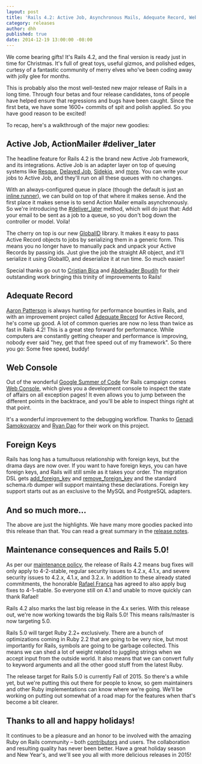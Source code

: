 ```yaml
---
layout: post
title: 'Rails 4.2: Active Job, Asynchronous Mails, Adequate Record, Web Console, Foreign Keys'
category: releases
author: dhh
published: true
date: 2014-12-19 13:00:00 -08:00
---
```

We come bearing gifts! It's Rails 4.2, and the final version is ready just in time for Christmas. It's full of great toys, useful gizmos, and polished edges, curtesy of a fantastic community of merry elves who've been coding away with jolly glee for months.

This is probably also the most well-tested new major release of Rails in a long time. Through four betas and four release candidates, tons of people have helped ensure that regressions and bugs have been caught. Since the first beta, we have some 1600+ commits of spit and polish applied. So you have good reason to be excited!

To recap, here's a walkthrough of the major new goodies:

## Active Job, ActionMailer #deliver_later
The headline feature for Rails 4.2 is the brand new Active Job framework, and its integrations. Active Job is an adapter layer on top of queuing systems like [Resque][resque], [Delayed Job][dj], [Sidekiq][sidekiq], and [more][more-aj-adapters]. You can write your jobs to Active Job, and they'll run on all these queues with no changes.

With an always-configured queue in place (though the default is just an [inline runner][aj-inline-runner]), we can build on top of that where it makes sense. And the first place it makes sense is to send Action Mailer emails asynchronously. So we're introducing the [#deliver_later][deliver-later] method, which will do just that: Add your email to be sent as a job to a queue, so you don't bog down the controller or model. Voila!

The cherry on top is our new [GlobalID][globalid] library. It makes it easy to pass Active Record objects to jobs by serializing them in a generic form. This means you no longer have to manually pack and unpack your Active Records by passing ids. Just give the job the straight AR object, and it'll serialize it using GlobalID, and deserialize it at run time. So much easier!

Special thanks go out to [Cristian Bica][cristianbica] and [Abdelkader Boudih][seuros] for their outstanding work bringing this trinity of improvements to Rails!


## Adequate Record
[Aaron Patterson][tenderlove] is always hunting for performance bounties in Rails, and with an improvement project called [Adequate Record][adequate-record] for Active Record, he's come up good. A lot of common queries are now no less than twice as fast in Rails 4.2! This is a great step forward for performance. While computers are constantly getting cheaper and performance is improving, nobody ever said "hey, get that free speed out of my framework". So there you go: Some free speed, buddy!


## Web Console
Out of the wonderful [Google Summer of Code][gsoc] for Rails campaign comes [Web Console][web-console], which gives you a development console to inspect the state of affairs on all exception pages! It even allows you to jump between the different points in the backtrace, and you'll be able to inspect things right at that point.

It's a wonderful improvement to the debugging workflow. Thanks to [Genadi Samokovarov][gsamokovarov] and [Ryan Dao][ryandao] for their work on this project.


## Foreign Keys
Rails has long has a tumultuous relationship with foreign keys, but the drama days are now over. If you want to have foreign keys, you can have foreign keys, and Rails will still smile as it takes your order. The migration DSL gets [add_foreign_key][add-foreign-key] and [remove_foreign_key][remove-foreign-key] and the standard schema.rb dumper will support maintaing these declarations. Foreign key support starts out as an exclusive to the MySQL and PostgreSQL adapters.


## And so much more...

The above are just the highlights. We have many more goodies packed into this release than that. You can read a great summary in the [release notes][release-notes]. 


## Maintenance consequences and Rails 5.0!

As per our [maintenance policy][maintenance-policy], the release of Rails 4.2 means bug fixes will only apply to 4-2-stable, regular security issues to 4.2.x, 4.1.x, and severe security issues to 4.2.x, 4.1.x, and 3.2.x. In addition to these already stated commitments, the honorable [Rafael França][rafaelfranca] has agreed to also apply bug fixes to 4-1-stable. So everyone still on 4.1 and unable to move quickly can thank Rafael!

Rails 4.2 also marks the last big release in the 4.x series. With this release out, we're now working towards the big Rails 5.0! This means rails/master is now targeting 5.0.

Rails 5.0 will target Ruby 2.2+ exclusively. There are a bunch of optimizations coming in Ruby 2.2 that are going to be very nice, but most importantly for Rails, symbols are going to be garbage collected. This means we can shed a lot of weight related to juggling strings when we accept input from the outside world. It also means that we can convert fully to keyword arguments and all the other good stuff from the latest Ruby.

The release target for Rails 5.0 is currently Fall of 2015. So there's a while yet, but we're putting this out there for people to know, so gem maintainers and other Ruby implementations can know where we're going. We'll be working on putting out somewhat of a road map for the features when that's become a bit clearer.


## Thanks to all and happy holidays!

It continues to be a pleasure and an honor to be involved with the amazing Ruby on Rails community – both [contributors][contributors] and users. The collaboration and resulting quality has never been better. Have a great holiday season and New Year's, and we'll see you all with more delicious releases in 2015!


[resque]: https://github.com/resque/resque
[dj]: https://github.com/collectiveidea/delayed_job
[sidekiq]: https://github.com/mperham/sidekiq
[more-aj-adapters]: http://edgeapi.rubyonrails.org/classes/ActiveJob/QueueAdapters.html
[aj-inline-runner]: http://edgeapi.rubyonrails.org/classes/ActiveJob/QueueAdapters/InlineAdapter.html
[deliver-later]: http://edgeapi.rubyonrails.org/classes/ActionMailer/MessageDelivery.html#method-i-deliver_later
[globalid]: https://github.com/rails/globalid
[cristianbica]: https://github.com/cristianbica
[seuros]: https://github.com/seuros
[tenderlove]: https://github.com/tenderlove
[adequate-record]: http://tenderlovemaking.com/2014/02/19/adequaterecord-pro-like-activerecord.html
[gsoc]: http://weblog.rubyonrails.org/2014/5/23/meet-our-google-summer-of-code-students-and-mentors/
[web-console]: https://github.com/rails/web-console
[gsamokovarov]: https://github.com/gsamokovarov
[ryandao]: https://github.com/ryandao
[release-notes]: http://edgeguides.rubyonrails.org/4_2_release_notes.html
[maintenance-policy]: http://guides.rubyonrails.org/maintenance_policy.html
[rafaelfranca]: https://github.com/rafaelfranca
[contributors]: http://contributors.rubyonrails.org/edge/contributors
[add-foreign-key]: http://edgeapi.rubyonrails.org/classes/ActiveRecord/ConnectionAdapters/SchemaStatements.html#method-i-add_foreign_key
[remove-foreign-key]: http://edgeapi.rubyonrails.org/classes/ActiveRecord/ConnectionAdapters/SchemaStatements.html#method-i-remove_foreign_key
